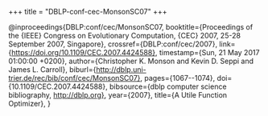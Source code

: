 +++
title = "DBLP-conf-cec-MonsonSC07"
+++

@inproceedings{DBLP:conf/cec/MonsonSC07,
   booktitle={Proceedings of the {IEEE} Congress on Evolutionary Computation, {CEC}
2007, 25-28 September 2007, Singapore},
   crossref={DBLP:conf/cec/2007},
   link={https://doi.org/10.1109/CEC.2007.4424588},
   timestamp={Sun, 21 May 2017 01:00:00 +0200},
   author={Christopher K. Monson and
Kevin D. Seppi and
James L. Carroll},
   biburl={http://dblp.uni-trier.de/rec/bib/conf/cec/MonsonSC07},
   pages={1067--1074},
   doi={10.1109/CEC.2007.4424588},
   bibsource={dblp computer science bibliography, http://dblp.org},
   year={2007},
   title={A Utile Function Optimizer},
}
